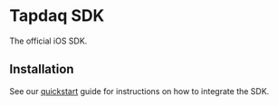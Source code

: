

# Tapdaq SDK

The official iOS SDK.

## Installation

See our [quickstart](https://github.com/tapdaq/tapdaq-ios-sdk/wiki/Quickstart) guide for instructions on how to integrate the SDK.